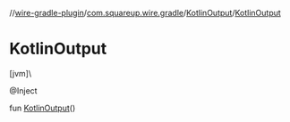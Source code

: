 //[wire-gradle-plugin](../../../index.md)/[com.squareup.wire.gradle](../index.md)/[KotlinOutput](index.md)/[KotlinOutput](-kotlin-output.md)

# KotlinOutput

[jvm]\

@Inject

fun [KotlinOutput](-kotlin-output.md)()
